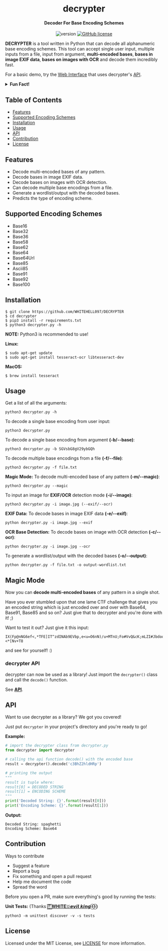 <h1 align="center">decrypter</h1>
<h4 align="center">Decoder For Base Encoding Schemes</h4>
<p align="center">
	<img src="https://img.shields.io/badge/version-4.0-blue.svg" title="version" alt="version">
	<a href="https://github.com/WHITEHELL097/DECRYPTER/blob/master/LICENSE"><img alt="GitHub license" src="https://img.shields.io/github/license/WHITEHELL097/DECRYPTER.svg"></a>
</p>

**DECRYPTER** is a tool written in Python that can decode all alphanumeric base encoding schemes. This tool can accept single user input, multiple inputs from a file, input from argument, **multi-encoded bases**, **bases in image EXIF data**, **bases on images with OCR** and decode them incredibly fast.

For a basic demo, try the [Web Interface](https://decrypter.herokuapp.com/) that uses decrypter's [API](#api).

<details>
	<summary><strong>Fun Fact!</strong></summary>
  	<br>
  	I initially made this after being fed up with lame CTF challenges with multi-encoded bases. Now some of them started doing that in Steganography challenges so I automated that too smh!
</details>

## Table of Contents
- [Features](#features)
- [Supported Encoding Schemes](#supported-encoding-schemes)
- [Installation](#installation)
- [Usage](#usage)
- [API](#api)
- [Contribution](#contribution)
- [License](#license)

## Features

- Decode multi-encoded bases of any pattern.
- Decode bases in image EXIF data.
- Decode bases on images with OCR detection.
- Can decode multiple base encodings from a file.
- Generate a wordlist/output with the decoded bases.
- Predicts the type of encoding scheme.

## Supported Encoding Schemes
- Base16
- Base32
- Base36
- Base58
- Base62
- Base64
- Base64Url
- Base85
- Ascii85
- Base91
- Base92
- Base100

## Installation

    $ git clone https://github.com/WHITEHELL097/DECRYPTER
    $ cd decrypter
    $ pip3 install -r requirements.txt
    $ python3 decrypter.py -h

**NOTE:** Python3 is recommended to use!

**Linux:**

    $ sudo apt-get update
    $ sudo apt-get install tesseract-ocr libtesseract-dev

**MacOS:**

    $ brew install tesseract

## Usage

Get a list of all the arguments:

    python3 decrypter.py -h

To decode a single base encoding from user input:

    python3 decrypter.py

To decode a single base encoding from argument **(-b/--base)**:

    python3 decrypter.py -b SGVsbG8gV29ybGQh

To decode multiple base encodings from a file **(-f/--file)**:

    python3 decrypter.py -f file.txt

**Magic Mode:** To decode multi-encoded base of any pattern **(-m/--magic)**:

    python3 decrypter.py --magic

To input an image for **EXIF/OCR** detection mode **(-i/--image)**:

    python3 decrypter.py -i image.jpg (--exif/--ocr)

**EXIF Data:** To decode bases in image EXIF data **(-e/--exif)**:

    python decrypter.py -i image.jpg --exif

**OCR Base Detection:** To decode bases on image with OCR detection **(-c/--ocr)**:

    python decrypter.py -i image.jpg --ocr

To generate a wordlist/output with the decoded bases **(-o/--output)**:

    python decrypter.py -f file.txt -o output-wordlist.txt
    
## Magic Mode

Now you can **decode multi-encoded bases** of any pattern in a single shot.

Have you ever stumbled upon that one lame CTF challenge that gives you an encoded string which is just encoded over and over with Base64, Base91, Base85 and so on? Just give that to decrypter and you're done with it! ;)

Want to test it out? Just give it this input:

```
IX(Fp@nNG6ef<,*TFE]IT^zdINAb9EVbp,e<u=O6nN)/u+MTnU;Fo#VvQ&cK;mLZI#Jbdook<O{W#+gY%ooe#6pTkTa.9YPU8Uc=pl9BhSM9%kISw2k:8..u/6F2BwNndPZ2o#7NHNP3g,HlZu><*[Nv+T8
```

and see for yourself! :)

### decrypter API

decrypter can now be used as a library! Just import the `decrypter()` class and call the `decode()` function.

See [**API**](https://github.com/WHITEHELL097/DECRYPTER#api).

## API

Want to use decrypter as a library? We got you covered!

Just put `decrypter` in your project's directory and you're ready to go!

**Example:**

```python
# import the decrypter class from decrypter.py
from decrypter import decrypter

# calling the api function decode() with the encoded base
result = decrypter().decode('c3BhZ2hldHRp')

# printing the output
"""
result is tuple where:
result[0] = DECODED STRING
result[1] = ENCODING SCHEME
"""
print('Decoded String: {}'.format(result[0]))
print('Encoding Scheme: {}'.format(result[1]))
```

**Output:**

```
Decoded String: spaghetti
Encoding Scheme: Base64
```

## Contribution

Ways to contribute
- Suggest a feature
- Report a bug
- Fix something and open a pull request
- Help me document the code
- Spread the word

Before you open a PR, make sure everything's good by running the tests:

**Unit Tests:** (Thanks [🔥⃞⃨͎͍⃕⃗⃕⃔ 𝐖𝐇𝐈𝐓𝐄🇩𝙚𝙫𝙞𝙡 𝙠𝙞𝙣𝙜≛⃝≛⃝](https://github.com/WHITEHELL097/DECRYPTER/pull/8))

    python3 -m unittest discover -v -s tests

## License
Licensed under the MIT License, see <a href="https://github.com/WHITEHELL097/DECRYPTER/blob/master/LICENSE">LICENSE</a> for more information.
